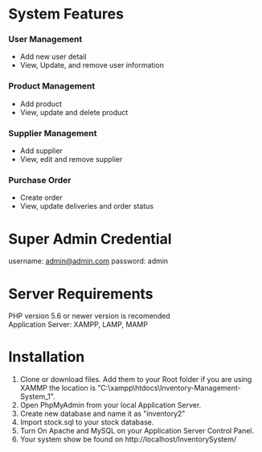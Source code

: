 # System Features
### User Management
- Add new user detail
- View, Update, and remove user information
### Product Management
- Add product
- View, update and delete product
### Supplier Management
- Add supplier
- View, edit and remove supplier
### Purchase Order
- Create order
- View, update deliveries and order status

# Super Admin Credential
username: admin@admin.com password: admin

# Server Requirements
PHP version 5.6 or newer version is recomended  
Application Server: XAMPP, LAMP, MAMP

# Installation
1. Clone or download files. Add them to your Root folder if you are using XAMMP the location is "C:\xampp\htdocs\Inventory-Management-System_1".
2. Open PhpMyAdmin from your local Application Server.
3. Create new database and name it as "inventory2"
4. Import stock.sql to your stock database.
5. Turn On Apache and MySQL on your Application Server Control Panel.
6. Your system show be found on http://localhost/InventorySystem/
